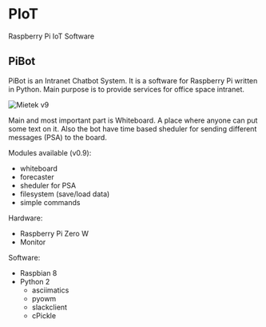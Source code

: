 # PIoT

Raspberry Pi IoT Software




## PiBot

PiBot is an Intranet Chatbot System. It is a software for Raspberry Pi written in Python. Main purpose is to provide services for office space intranet. 

![Mietek v9](http://i.imgur.com/0lY42R3.png)

Main and most important part is Whiteboard. A place where anyone can put some text on it. Also the bot have time based sheduler for sending different messages (PSA) to the board.

Modules available (v0.9):

- whiteboard
- forecaster
- sheduler for PSA
- filesystem (save/load data)
- simple commands

Hardware:

- Raspberry Pi Zero W
- Monitor

Software:

- Raspbian 8
- Python 2
    - asciimatics
    - pyowm
    - slackclient
    - cPickle



